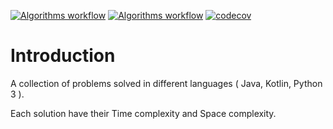 [![Algorithms workflow](https://github.com/raychenon/algorithms/actions/workflows/gradle.yml/badge.svg)](https://github.com/raychenon/algorithms/actions/workflows/gradle.yml/badge.svg)
[![Algorithms workflow](https://github.com/raychenon/algorithms/actions/workflows/python.yml/badge.svg)](https://github.com/raychenon/algorithms/actions/workflows/python.yml/badge.svg)
[![codecov](https://codecov.io/gh/raychenon/algorithms/branch/master/graph/badge.svg)](https://codecov.io/gh/raychenon/algorithms)
<!---
[![Maintainability](https://api.codeclimate.com/v1/badges/0ba2893b3bb7dfb1b73e/maintainability)](https://codeclimate.com/github/raychenon/algorithms/maintainability)
-->
# Introduction

A collection of problems solved in different languages ( Java, Kotlin, Python 3 ).

Each solution have their Time complexity and Space complexity.
